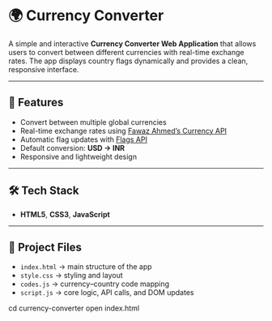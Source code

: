 # 🌍 Currency Converter

A simple and interactive **Currency Converter Web Application** that allows users to convert between different currencies with real-time exchange rates. The app displays country flags dynamically and provides a clean, responsive interface.

---

## 🚀 Features
- Convert between multiple global currencies  
- Real-time exchange rates using [Fawaz Ahmed’s Currency API](https://github.com/fawazahmed0/currency-api)  
- Automatic flag updates with [Flags API](https://flagsapi.com)  
- Default conversion: **USD → INR**  
- Responsive and lightweight design  

---

## 🛠️ Tech Stack
- **HTML5**, **CSS3**, **JavaScript**

---

## 📂 Project Files
- `index.html` → main structure of the app  
- `style.css` → styling and layout  
- `codes.js` → currency–country code mapping  
- `script.js` → core logic, API calls, and DOM updates  

cd currency-converter
open index.html
